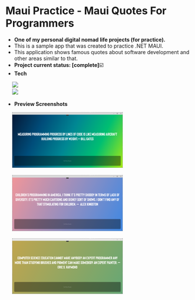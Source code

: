# Maui Practice - Maui Quotes For Programmers

- **One of my personal digital nomad life projects (for practice).**
- This is a sample app that was created to practice .NET MAUI.
- This application shows famous quotes about software development and other areas similar to that.
- **Project current status: [complete]**:ballot_box_with_check:
- **Tech**
<p>
  <div>
    &emsp;
    <img src="https://img.shields.io/badge/C%23-239120?style=flat&logo=c-sharp&logoColor=white&logoWidth=25" height="25px"/>
  </div>
  <div>
    &emsp;
    <img src="https://img.shields.io/badge/.NET MAUI-512BD4?style=flat&logo=maui&logoColor=white&logoWidth=25" height="25px"/>
  </div>
</p>

- **Preview Screenshots**
<p>
  <div>
    &emsp;
    <img width="300px" src="PreviewScreenshots/maui-quotes-for-programmers-01.png" alt="maui-quotes-for-programmers-01.png" />
  </div>
  &emsp;
  <div>
    &emsp;
    <img width="300px" src="PreviewScreenshots/maui-quotes-for-programmers-02.png" alt="maui-quotes-for-programmers-02.png" />
  </div>
  &emsp;
  <div>
    &emsp;
    <img width="300px" src="PreviewScreenshots/maui-quotes-for-programmers-03.png" alt="maui-quotes-for-programmers-03.png" />
  </div>
</p>

<br/>
